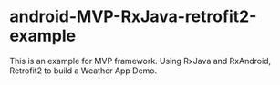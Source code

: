 # android-MVP-RxJava-retrofit2-example
This is an example for MVP framework. 
Using RxJava and RxAndroid, Retrofit2 to build a Weather App Demo.
